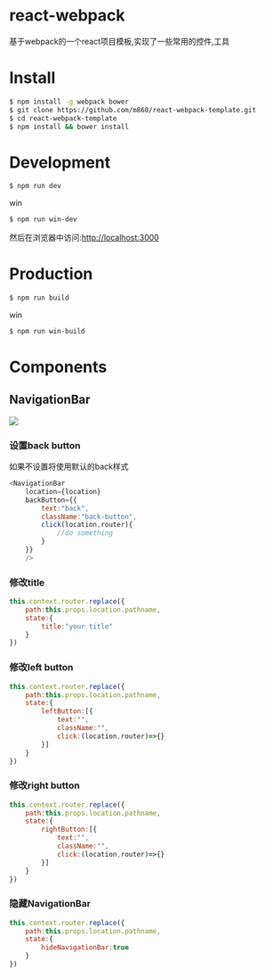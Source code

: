 # react-webpack
基于webpack的一个react项目模板,实现了一些常用的控件,工具

# Install
```bash
$ npm install -g webpack bower
$ git clone https://github.com/m860/react-webpack-template.git
$ cd react-webpack-template
$ npm install && bower install
```
# Development
```bash
$ npm run dev
```
win
```bash
$ npm run win-dev
```
然后在浏览器中访问:[http://localhost:3000](http://localhost:3000)
# Production
```bash
$ npm run build
```
win
```bash
$ npm run win-build
```
# Components
## NavigationBar
<image src="https://raw.githubusercontent.com/m860/react-webpack-template/master/src/assets/temp/react-webpack-navigationbar.gif"></image>
### 设置back button
如果不设置将使用默认的back样式
```javascript
<NavigationBar
    location={location}
    backButton={{
    	text:"back",
    	className:"back-button",
    	click(location,router){
    		//do something
    	}
    }}
    />
```
### 修改title
```javascript
this.context.router.replace({
	path:this.props.location.pathname,
	state:{
		title:"your title"
	}
})
```
### 修改left button
```javascript
this.context.router.replace({
	path:this.props.location.pathname,
	state:{
		leftButton:[{
			text:"",
			className:"",
			click:(location,router)=>{}
		}]
	}
})
```
### 修改right button
```javascript
this.context.router.replace({
	path:this.props.location.pathname,
	state:{
		rightButton:[{
			text:"",
			className:"",
			click:(location,router)=>{}
		}]
	}
})
```
### 隐藏NavigationBar
```javascript
this.context.router.replace({
	path:this.props.location.pathname,
	state:{
		hideNavigationBar:true
	}
})
```







